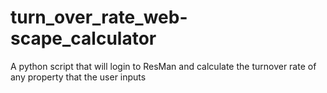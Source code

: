 # turn_over_rate_web-scape_calculator

A python script that will login to ResMan and calculate the turnover rate of any property that the user inputs
